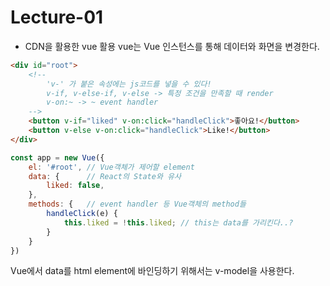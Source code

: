 # Lecture-01
* CDN을 활용한 vue 활용
vue는 Vue 인스턴스를 통해 데이터와 화면을 변경한다.  
```html
<div id="root">
    <!--
        'v-' 가 붙은 속성에는 js코드를 넣을 수 있다! 
        v-if, v-else-if, v-else -> 특정 조건을 만족할 때 render 
        v-on:~ -> ~ event handler 
    -->
    <button v-if="liked" v-on:click="handleClick">좋아요!</button>
    <button v-else v-on:click="handleClick">Like!</button>
</div>
```
```js
const app = new Vue({
    el: '#root', // Vue객체가 제어할 element
    data: {      // React의 State와 유사 
        liked: false,
    },
    methods: {   // event handler 등 Vue객체의 method들
        handleClick(e) {
            this.liked = !this.liked; // this는 data를 가리킨다..?
        }
    }
})
```
  
Vue에서 data를 html element에 바인딩하기 위해서는 v-model을 사용한다.

